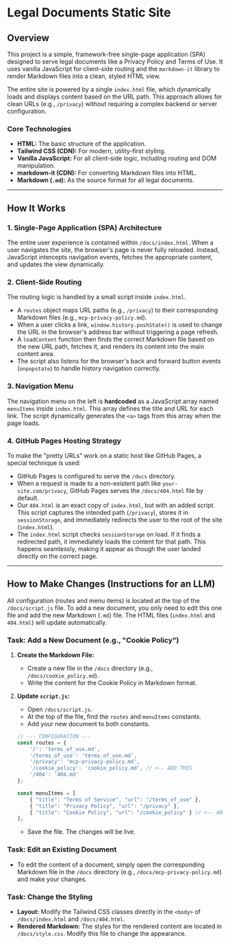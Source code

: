 
# Legal Documents Static Site

## Overview

This project is a simple, framework-free single-page application (SPA) designed to serve legal documents like a Privacy Policy and Terms of Use. It uses vanilla JavaScript for client-side routing and the `markdown-it` library to render Markdown files into a clean, styled HTML view.

The entire site is powered by a single `index.html` file, which dynamically loads and displays content based on the URL path. This approach allows for clean URLs (e.g., `/privacy`) without requiring a complex backend or server configuration.

### Core Technologies
- **HTML:** The basic structure of the application.
- **Tailwind CSS (CDN):** For modern, utility-first styling.
- **Vanilla JavaScript:** For all client-side logic, including routing and DOM manipulation.
- **markdown-it (CDN):** For converting Markdown files into HTML.
- **Markdown (`.md`):** As the source format for all legal documents.

---

## How It Works

### 1. Single-Page Application (SPA) Architecture
The entire user experience is contained within `/docs/index.html`. When a user navigates the site, the browser's page is never fully reloaded. Instead, JavaScript intercepts navigation events, fetches the appropriate content, and updates the view dynamically.

### 2. Client-Side Routing
The routing logic is handled by a small script inside `index.html`.
- A `routes` object maps URL paths (e.g., `/privacy`) to their corresponding Markdown files (e.g., `mcp-privacy-policy.md`).
- When a user clicks a link, `window.history.pushState()` is used to change the URL in the browser's address bar without triggering a page refresh.
- A `loadContent` function then finds the correct Markdown file based on the new URL path, fetches it, and renders its content into the main content area.
- The script also listens for the browser's back and forward button events (`onpopstate`) to handle history navigation correctly.

### 3. Navigation Menu
The navigation menu on the left is **hardcoded** as a JavaScript array named `menuItems` inside `index.html`. This array defines the title and URL for each link. The script dynamically generates the `<a>` tags from this array when the page loads.

### 4. GitHub Pages Hosting Strategy
To make the "pretty URLs" work on a static host like GitHub Pages, a special technique is used:
- GitHub Pages is configured to serve the `/docs` directory.
- When a request is made to a non-existent path like `your-site.com/privacy`, GitHub Pages serves the `/docs/404.html` file by default.
- Our `404.html` is an exact copy of `index.html`, but with an added script. This script captures the intended path (`/privacy`), stores it in `sessionStorage`, and immediately redirects the user to the root of the site (`index.html`).
- The `index.html` script checks `sessionStorage` on load. If it finds a redirected path, it immediately loads the content for that path. This happens seamlessly, making it appear as though the user landed directly on the correct page.

---

## How to Make Changes (Instructions for an LLM)

All configuration (routes and menu items) is located at the top of the `/docs/script.js` file. To add a new document, you only need to edit this one file and add the new Markdown (`.md`) file. The HTML files (`index.html` and `404.html`) will update automatically.

### Task: Add a New Document (e.g., "Cookie Policy")

1.  **Create the Markdown File:**
    -   Create a new file in the `/docs` directory (e.g., `/docs/cookie_policy.md`).
    -   Write the content for the Cookie Policy in Markdown format.

2.  **Update `script.js`:**
    -   Open `/docs/script.js`.
    -   At the top of the file, find the `routes` and `menuItems` constants.
    -   Add your new document to both constants.

    ```javascript
    // --- CONFIGURATION ---
    const routes = {
        '/': 'terms_of_use.md',
        '/terms_of_use': 'terms_of_use.md',
        '/privacy': 'mcp-privacy-policy.md',
        '/cookie_policy': 'cookie_policy.md', // <-- ADD THIS
        '/404': '404.md'
    };

    const menuItems = [
        { "title": "Terms of Service", "url": "/terms_of_use" },
        { "title": "Privacy Policy", "url": "/privacy" },
        { "title": "Cookie Policy", "url": "/cookie_policy" } // <-- AND ADD THIS
    ];
    ```
    - Save the file. The changes will be live.

### Task: Edit an Existing Document

-   To edit the content of a document, simply open the corresponding Markdown file in the `/docs` directory (e.g., `/docs/mcp-privacy-policy.md`) and make your changes.

### Task: Change the Styling
-   **Layout:** Modify the Tailwind CSS classes directly in the `<body>` of `/docs/index.html` and `/docs/404.html`.
-   **Rendered Markdown:** The styles for the rendered content are located in `/docs/style.css`. Modify this file to change the appearance.
